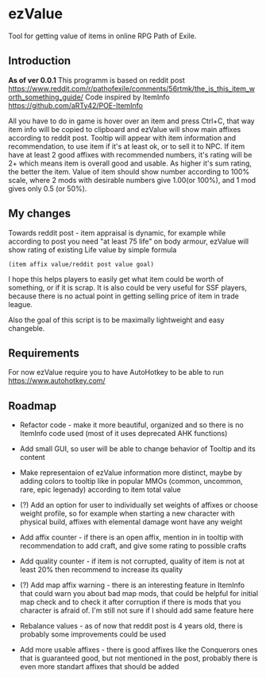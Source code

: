 # ezValue
Tool for getting value of items in online RPG Path of Exile.

## Introduction
**As of ver 0.0.1**
This programm is based on reddit post https://www.reddit.com/r/pathofexile/comments/56rtmk/the_is_this_item_worth_something_guide/
Code inspired by ItemInfo https://github.com/aRTy42/POE-ItemInfo

All you have to do in game is hover over an item and press Ctrl+C, that way item info will be copied to clipboard and ezValue will show main affixes according to reddit post.
Tooltip will appear with item information and recommendation, to use item if it's at least ok, or to sell it to NPC. If item have at least 2 good affixes with recommended numbers, it's rating will be 2+ which means item is overall good and usable. As higher it's sum rating, the better the item. Value of item should show number according to 100% scale, where 2 mods with desirable numbers give 1.00(or 100%), and 1 mod gives only 0.5 (or 50%).

## My changes
Towards reddit post - item appraisal is dynamic, for example while according to post you need "at least 75 life" on body armour, ezValue will show rating of existing Life value by simple formula

`(item affix value/reddit post value goal)`

I hope this helps players to easily get what item could be worth of something, or if it is scrap. It is also could be very useful for SSF players, because there is no actual point in getting selling price of item in trade league.

Also the goal of this script is to be maximally lightweight and easy changeble.

## Requirements
For now ezValue require you to have AutoHotkey to be able to run https://www.autohotkey.com/

## Roadmap
- Refactor code - make it more beautiful, organized and so there is no ItemInfo code used (most of it uses deprecated AHK functions)
- Add small GUI, so user will be able to change behavior of Tooltip and its content
- Make representaion of ezValue information more distinct, maybe by adding colors to tooltip like in popular MMOs (common, uncommon, rare, epic legenady) according to item total value
- (?) Add an option for user to individually set weights of affixes or choose weight profile, so for example when starting a new character with physical build, affixes with elemental damage wont have any weight

- Add affix counter - if there is an open affix, mention in in tooltip with recommendation to add craft, and give some rating to possible crafts
- Add quality counter - if item is not corrupted, quality of item is not at least 20% then recommend to increase its quality

- (?) Add map affix warning - there is an interesting feature in ItemInfo that could warn you about bad map mods, that could be helpful for initial map check and to check it after corruption if there is mods that you character is afraid of. I'm still not sure if I should add same feature here

- Rebalance values - as of now that reddit post is 4 years old, there is probably some improvements could be used
- Add more usable affixes - there is good affixes like the Conquerors ones that is guaranteed good, but not mentioned in the post, probably there is even more standart affixes that should be added

